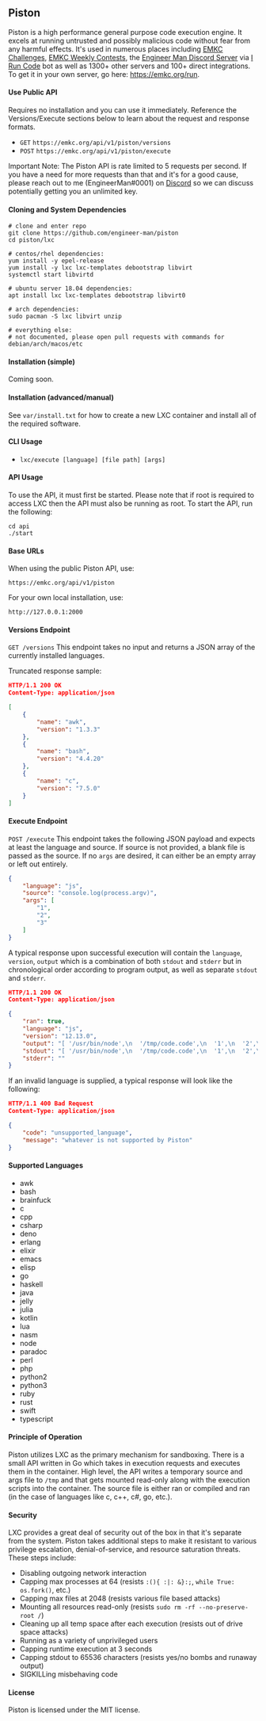 ## Piston
Piston is a high performance general purpose code execution engine. It excels at running untrusted and
possibly malicious code without fear from any harmful effects.
It's used in numerous places including
[EMKC Challenges](https://emkc.org/challenges),
[EMKC Weekly Contests](https://emkc.org/contests), the
[Engineer Man Discord Server](https://discord.gg/engineerman) via
[I Run Code](https://github.com/engineer-man/piston-bot) bot as well as 1300+ other servers
and 100+ direct integrations. To get it in your own server, go here: https://emkc.org/run.

#### Use Public API
Requires no installation and you can use it immediately. Reference the Versions/Execute sections
below to learn about the request and response formats.
- `GET` `https://emkc.org/api/v1/piston/versions`
- `POST` `https://emkc.org/api/v1/piston/execute`

Important Note: The Piston API is rate limited to 5 requests per second. If you have a need for more requests than that
and it's for a good cause, please reach out to me (EngineerMan#0001) on [Discord](https://discord.gg/engineerman)
so we can discuss potentially getting you an unlimited key.

#### Cloning and System Dependencies
```
# clone and enter repo
git clone https://github.com/engineer-man/piston
cd piston/lxc

# centos/rhel dependencies:
yum install -y epel-release
yum install -y lxc lxc-templates debootstrap libvirt
systemctl start libvirtd

# ubuntu server 18.04 dependencies:
apt install lxc lxc-templates debootstrap libvirt0

# arch dependencies:
sudo pacman -S lxc libvirt unzip

# everything else:
# not documented, please open pull requests with commands for debian/arch/macos/etc
```

#### Installation (simple)
Coming soon.

#### Installation (advanced/manual)
See `var/install.txt` for how to create a new LXC container and install all of the required
software.

#### CLI Usage
- `lxc/execute [language] [file path] [args]`

#### API Usage
To use the API, it must first be started. Please note that if root is required to access
LXC then the API must also be running as root. To start the API, run the following:
```
cd api
./start
```

#### Base URLs
When using the public Piston API, use:
```
https://emkc.org/api/v1/piston
```
For your own local installation, use:
```
http://127.0.0.1:2000
```

#### Versions Endpoint
`GET /versions`
This endpoint takes no input and returns a JSON array of the currently installed languages.

Truncated response sample:
```json
HTTP/1.1 200 OK
Content-Type: application/json

[
    {
        "name": "awk",
        "version": "1.3.3"
    },
    {
        "name": "bash",
        "version": "4.4.20"
    },
    {
        "name": "c",
        "version": "7.5.0"
    }
]
```

#### Execute Endpoint
`POST /execute`
This endpoint takes the following JSON payload and expects at least the language and source. If
source is not provided, a blank file is passed as the source. If no `args` are desired, it can either
be an empty array or left out entirely.
```json
{
    "language": "js",
    "source": "console.log(process.argv)",
    "args": [
        "1",
        "2",
        "3"
    ]
}
```
A typical response upon successful execution will contain the `language`, `version`, `output` which
is a combination of both `stdout` and `stderr` but in chronological order according to program output,
as well as separate `stdout` and `stderr`.
```json
HTTP/1.1 200 OK
Content-Type: application/json

{
    "ran": true,
    "language": "js",
    "version": "12.13.0",
    "output": "[ '/usr/bin/node',\n  '/tmp/code.code',\n  '1',\n  '2',\n  '3' ]",
    "stdout": "[ '/usr/bin/node',\n  '/tmp/code.code',\n  '1',\n  '2',\n  '3' ]",
    "stderr": ""
}
```
If an invalid language is supplied, a typical response will look like the following:
```json
HTTP/1.1 400 Bad Request
Content-Type: application/json

{
    "code": "unsupported_language",
    "message": "whatever is not supported by Piston"
}
```

#### Supported Languages
- awk
- bash
- brainfuck
- c
- cpp
- csharp
- deno
- erlang
- elixir
- emacs
- elisp
- go
- haskell
- java
- jelly
- julia
- kotlin
- lua
- nasm
- node
- paradoc
- perl
- php
- python2
- python3
- ruby
- rust
- swift
- typescript

#### Principle of Operation
Piston utilizes LXC as the primary mechanism for sandboxing. There is a small API written in Go which takes
in execution requests and executes them in the container. High level, the API writes
a temporary source and args file to `/tmp` and that gets mounted read-only along with the execution scripts into the container.
The source file is either ran or compiled and ran (in the case of languages like c, c++, c#, go, etc.).

#### Security
LXC provides a great deal of security out of the box in that it's separate from the system.
Piston takes additional steps to make it resistant to
various privilege escalation, denial-of-service, and resource saturation threats. These steps include:
- Disabling outgoing network interaction
- Capping max processes at 64 (resists `:(){ :|: &}:;`, `while True: os.fork()`, etc.)
- Capping max files at 2048 (resists various file based attacks)
- Mounting all resources read-only (resists `sudo rm -rf --no-preserve-root /`)
- Cleaning up all temp space after each execution (resists out of drive space attacks)
- Running as a variety of unprivileged users
- Capping runtime execution at 3 seconds
- Capping stdout to 65536 characters (resists yes/no bombs and runaway output)
- SIGKILLing misbehaving code

#### License
Piston is licensed under the MIT license.
